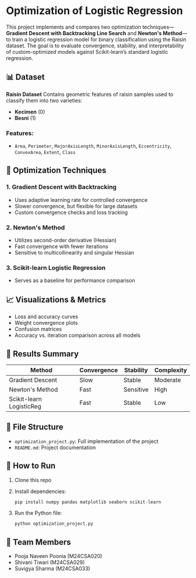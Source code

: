 

# Optimization of Logistic Regression

This project implements and compares two optimization techniques—**Gradient Descent with Backtracking Line Search** and **Newton's Method**—to train a logistic regression model for binary classification using the Raisin dataset. The goal is to evaluate convergence, stability, and interpretability of custom-optimized models against Scikit-learn’s standard logistic regression.

## 📊 Dataset

**Raisin Dataset**
Contains geometric features of raisin samples used to classify them into two varieties:

* **Kecimen** (0)
* **Besni** (1)

### Features:

* `Area`, `Perimeter`, `MajorAxisLength`, `MinorAxisLength`, `Eccentricity`, `ConvexArea`, `Extent`, `Class`

## 🔧 Optimization Techniques

### 1. Gradient Descent with Backtracking

* Uses adaptive learning rate for controlled convergence
* Slower convergence, but flexible for large datasets
* Custom convergence checks and loss tracking

### 2. Newton's Method

* Utilizes second-order derivative (Hessian)
* Fast convergence with fewer iterations
* Sensitive to multicollinearity and singular Hessian

### 3. Scikit-learn Logistic Regression

* Serves as a baseline for performance comparison

## 📈 Visualizations & Metrics

* Loss and accuracy curves
* Weight convergence plots
* Confusion matrices
* Accuracy vs. iteration comparison across all models

## 🧪 Results Summary

| Method                   | Convergence | Stability | Complexity |
| ------------------------ | ----------- | --------- | ---------- |
| Gradient Descent         | Slow        | Stable    | Moderate   |
| Newton's Method          | Fast        | Sensitive | High       |
| Scikit-learn LogisticReg | Fast        | Stable    | Low        |

## 📁 File Structure

* `optimization_project.py`: Full implementation of the project
* `README.md`: Project documentation

## 🚀 How to Run

1. Clone this repo
2. Install dependencies:

   ```bash
   pip install numpy pandas matplotlib seaborn scikit-learn
   ```
3. Run the Python file:

   ```bash
   python optimization_project.py
   ```

## 👥 Team Members

* Pooja Naveen Poonia (M24CSA020)
* Shivani Tiwari (M24CSA029)
* Suvigya Sharma (M24CSA033)

